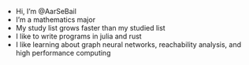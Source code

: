 - Hi, I’m @AarSeBail
- I’m a mathematics major
- My study list grows faster than my studied list
- I like to write programs in julia and rust
- I like learning about graph neural networks, reachability analysis, and high performance computing

<!---
AarSeBail/AarSeBail is a ✨ special ✨ repository because its `README.md` (this file) appears on your GitHub profile.
You can click the Preview link to take a look at your changes.
--->
